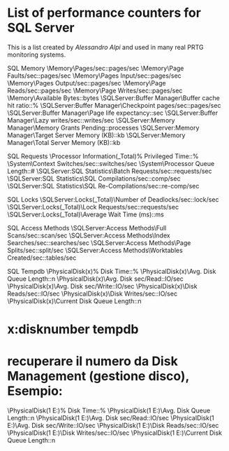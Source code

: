 # List of performance counters for SQL Server

This is a list created by _Alessandro Alpi_ and used in many real PRTG monitoring systems.

SQL Memory
\Memory\Pages/sec::pages/sec
\Memory\Page Faults/sec::pages/sec
\Memory\Pages Input/sec::pages/sec
\Memory\Pages Output/sec::pages/sec
\Memory\Page Reads/sec::pages/sec
\Memory\Page Writes/sec::pages/sec
\Memory\Available Bytes::bytes
\SQLServer:Buffer Manager\Buffer cache hit ratio::%
\SQLServer:Buffer Manager\Checkpoint pages/sec::pages/sec
\SQLServer:Buffer Manager\Page life expectancy::sec
\SQLServer:Buffer Manager\Lazy writes/sec::writes/sec
\SQLServer:Memory Manager\Memory Grants Pending::processes
\SQLServer:Memory Manager\Target Server Memory (KB)::kb
\SQLServer:Memory Manager\Total Server Memory (KB)::kb

SQL Requests
\Processor Information(_Total)\% Privileged Time::%
\System\Context Switches/sec::switches/sec
\System\Processor Queue Length::#
\SQLServer:SQL Statistics\Batch Requests/sec::requests/sec
\SQLServer:SQL Statistics\SQL Compilations/sec::comp/sec
\SQLServer:SQL Statistics\SQL Re-Compilations/sec::re-comp/sec

SQL Locks
\SQLServer:Locks(_Total)\Number of Deadlocks/sec::lock/sec
\SQLServer:Locks(_Total)\Lock Requests/sec::requests/sec
\SQLServer:Locks(_Total)\Average Wait Time (ms)::ms

SQL Access Methods
\SQLServer:Access Methods\Full Scans/sec::scan/sec
\SQLServer:Access Methods\Index Searches/sec::searches/sec
\SQLServer:Access Methods\Page Splits/sec::split/sec
\SQLServer:Access Methods\Worktables Created/sec::tables/sec

SQL Tempdb
\PhysicalDisk(x)\% Disk Time::%
\PhysicalDisk(x)\Avg. Disk Queue Length::n
\PhysicalDisk(x)\Avg. Disk sec/Read::IO/sec
\PhysicalDisk(x)\Avg. Disk sec/Write::IO/sec
\PhysicalDisk(x)\Disk Reads/sec::IO/sec
\PhysicalDisk(x)\Disk Writes/sec::IO/sec
\PhysicalDisk(x)\Current Disk Queue Length::n
# x:disknumber tempdb
# recuperare il numero da Disk Management (gestione disco), Esempio:
\PhysicalDisk(1 E:)\% Disk Time::%
\PhysicalDisk(1 E:)\Avg. Disk Queue Length::n
\PhysicalDisk(1 E:)\Avg. Disk sec/Read::IO/sec
\PhysicalDisk(1 E:)\Avg. Disk sec/Write::IO/sec
\PhysicalDisk(1 E:)\Disk Reads/sec::IO/sec
\PhysicalDisk(1 E:)\Disk Writes/sec::IO/sec
\PhysicalDisk(1 E:)\Current Disk Queue Length::n
